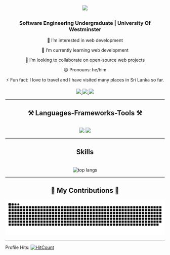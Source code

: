 


<h1 align="center">
    <img src="https://readme-typing-svg.herokuapp.com/?font=Righteous&size=35&center=true&vCenter=true&width=500&height=70&duration=4000&lines=Hi+There!+👋;+I'm+Chalana+Sayuranga!;" />
</h1>

<h3 align="center">Software Engineering Undergraduate | University Of Westminster</h3>


<div align="center">

👀 I’m interested in web development

🌱 I’m currently learning web development

💞 I’m looking to collaborate on open-source web projects

😄 Pronouns: he/him

⚡ Fun fact: I love to travel and I have visited many places in Sri Lanka so far.

 </div>
 
<div align="center"> 
  <a href="mailto:sayurangachalana@gmail.com">
    <img src="https://img.shields.io/badge/Gmail-333333?style=for-the-badge&logo=gmail&logoColor=red" />
  </a>
  <a href="https://www.linkedin.com/in/chalana-sayuranga-58bb4b2b4/"_blank">
    <img src="https://img.shields.io/badge/LinkedIn-0077B5?style=for-the-badge&logo=linkedin&logoColor=white" target="_blank" />
  </a>
  <a href="https://chalana05.netlify.app/" target="_blank">
     <img src="https://img.shields.io/badge/Portfolio-FF5722?style=for-the-badge&logo=todoist&logoColor=white" target="_blank" /> <!-- sqlite, safari, google-chrome are other good icon options -->
  </a>
</div>

 <hr/>
 
<h2 align="center">⚒️ Languages-Frameworks-Tools ⚒️</h2>
<br/>
<div align="center">
    <img src="https://skillicons.dev/icons?i=react,bootstrap,mui,html,css,vscode,github,figma,tailwind,git,r" />
    <img src="https://skillicons.dev/icons?i=nodejs,python,javascript,typescript,express,firebase,mongodb,c,java,nextjs,mysql,flask" /><br>
</div>
<hr/>

<h2 align="center">Skills</h2>
<br>
<div align=center>
  
  <img width=325 align="center" src="https://github-readme-stats-salesp07.vercel.app/api/top-langs/?username=salesp07&hide=HTML&langs_count=8&layout=compact&theme=react&border_radius=10&size_weight=0.5&count_weight=0.5&exclude_repo=github-readme-stats" alt="top langs" />
</div>

<hr/>

<div align="center">
  <h2>🐍 My Contributions 🐍</h2>

<picture>
  <source
    media="(prefers-color-scheme: dark)"
    srcset="https://raw.githubusercontent.com/platane/snk/output/github-contribution-grid-snake-dark.svg"/>
  <source
    media="(prefers-color-scheme: light)"
    srcset="https://raw.githubusercontent.com/platane/snk/output/github-contribution-grid-snake.svg"/>
  <img
    alt="github contribution grid snake animation"
    src="https://raw.githubusercontent.com/platane/snk/output/github-contribution-grid-snake.svg"/>
</picture>
</div>
<hr/>


  Profile Hits: [![HitCount](https://hits.dwyl.com/chalana05/chalana05.svg?style=flat-square)](http://hits.dwyl.com/chalana05/chalana05)
